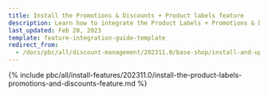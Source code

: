 ```yaml
---
title: Install the Promotions & Discounts + Product labels feature
description: Learn how to integrate the Product Labels + Promotions & Discounts feature into a Spryker project.
last_updated: Feb 20, 2023
template: feature-integration-guide-template  
redirect_from:
  - /docs/pbc/all/discount-management/202311.0/base-shop/install-and-upgrade/install-the-promotions-and-discounts-product-labels-feature.html
---
```


{% include pbc/all/install-features/202311.0/install-the-product-labels-promotions-and-discounts-feature.md %} <!-- To edit, see /_includes/pbc/all/install-features/202311.0/install-the-product-labels-promotions-and-discounts-feature.md -->
